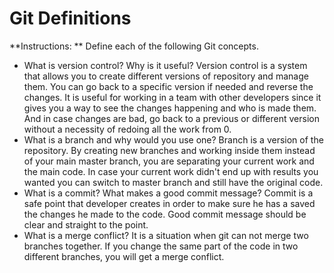 # Git Definitions

**Instructions: ** Define each of the following Git concepts.

* What is version control?  Why is it useful? Version control is a system that allows you to create different versions of repository and manage them. You can go back to a specific version if needed and reverse the changes. It is useful for working in a team with other developers since it gives you a way to see the changes happening and who is made them. And in case changes are bad, go back to a previous or different version without a necessity of redoing all the work from 0.
* What is a branch and why would you use one? Branch is a version of the repository. By creating new branches and working inside them instead of your main master branch, you are separating your current work and the main code. In case your current work didn't end up with results you wanted you can switch to master branch and still have the original code.
* What is a commit? What makes a good commit message? Commit is a safe point that developer creates in order to make sure he has a saved the changes he made to the code. Good commit message should be clear and straight to the point.
* What is a merge conflict? It is a situation when git can not merge two branches together. If you change the same part of the code in two different branches, you will get a merge conflict.